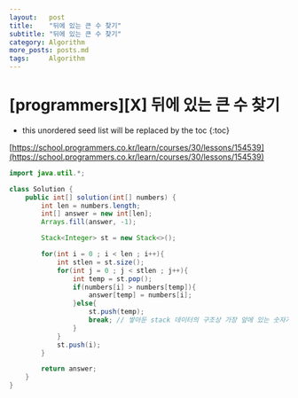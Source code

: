 ```yaml
---
layout:   post
title:    "뒤에 있는 큰 수 찾기"
subtitle: "뒤에 있는 큰 수 찾기"
category: Algorithm
more_posts: posts.md
tags:     Algorithm
---
```

# [programmers][X] 뒤에 있는 큰 수 찾기

<!--more-->
<!-- Table of contents -->
* this unordered seed list will be replaced by the toc
{:toc}

[https://school.programmers.co.kr/learn/courses/30/lessons/154539](https://school.programmers.co.kr/learn/courses/30/lessons/154539)



```java
import java.util.*;

class Solution {
    public int[] solution(int[] numbers) {
        int len = numbers.length;
        int[] answer = new int[len];
        Arrays.fill(answer, -1);

        Stack<Integer> st = new Stack<>();

        for(int i = 0 ; i < len ; i++){
            int stlen = st.size();
            for(int j = 0 ; j < stlen ; j++){
                int temp = st.pop();
                if(numbers[i] > numbers[temp]){
                    answer[temp] = numbers[i];
                }else{
                    st.push(temp);
                    break; // 쌓아둔 stack 데이터의 구조상 가장 앞에 있는 숫자가 가장 작은수임. 그것보다도 현재의 값이 작거나 같으면 뒷쪽 비교는 의미가 없다.
                }
            }
            st.push(i);
        }

        return answer;
    }
}
```